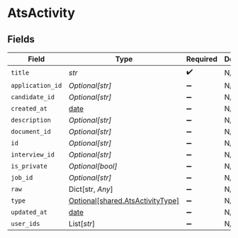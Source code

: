 # AtsActivity


## Fields

| Field                                                                      | Type                                                                       | Required                                                                   | Description                                                                |
| -------------------------------------------------------------------------- | -------------------------------------------------------------------------- | -------------------------------------------------------------------------- | -------------------------------------------------------------------------- |
| `title`                                                                    | *str*                                                                      | :heavy_check_mark:                                                         | N/A                                                                        |
| `application_id`                                                           | *Optional[str]*                                                            | :heavy_minus_sign:                                                         | N/A                                                                        |
| `candidate_id`                                                             | *Optional[str]*                                                            | :heavy_minus_sign:                                                         | N/A                                                                        |
| `created_at`                                                               | [date](https://docs.python.org/3/library/datetime.html#date-objects)       | :heavy_minus_sign:                                                         | N/A                                                                        |
| `description`                                                              | *Optional[str]*                                                            | :heavy_minus_sign:                                                         | N/A                                                                        |
| `document_id`                                                              | *Optional[str]*                                                            | :heavy_minus_sign:                                                         | N/A                                                                        |
| `id`                                                                       | *Optional[str]*                                                            | :heavy_minus_sign:                                                         | N/A                                                                        |
| `interview_id`                                                             | *Optional[str]*                                                            | :heavy_minus_sign:                                                         | N/A                                                                        |
| `is_private`                                                               | *Optional[bool]*                                                           | :heavy_minus_sign:                                                         | N/A                                                                        |
| `job_id`                                                                   | *Optional[str]*                                                            | :heavy_minus_sign:                                                         | N/A                                                                        |
| `raw`                                                                      | Dict[str, *Any*]                                                           | :heavy_minus_sign:                                                         | N/A                                                                        |
| `type`                                                                     | [Optional[shared.AtsActivityType]](../../models/shared/atsactivitytype.md) | :heavy_minus_sign:                                                         | N/A                                                                        |
| `updated_at`                                                               | [date](https://docs.python.org/3/library/datetime.html#date-objects)       | :heavy_minus_sign:                                                         | N/A                                                                        |
| `user_ids`                                                                 | List[*str*]                                                                | :heavy_minus_sign:                                                         | N/A                                                                        |